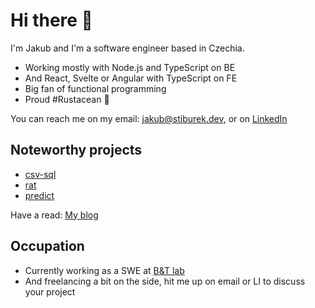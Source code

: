 # Hi there 👋
I'm Jakub and I'm a software engineer based in Czechia.

- Working mostly with Node.js and TypeScript on BE
- And React, Svelte or Angular with TypeScript on FE
- Big fan of functional programming 
- Proud #Rustacean 🦀

You can reach me on my email: jakub@stiburek.dev, or on [LinkedIn](https://www.linkedin.com/in/jakubstiburekdev/)

## Noteworthy projects
- [csv-sql](https://github.com/JakubStiburek/csv-sql)
- [rat](https://github.com/JakubStiburek/rat)
- [predict](https://github.com/JakubStiburek/predict)

Have a read: [My blog](https://jakubstiburek.notion.site/jakubstiburek/Hi-there-c57e50c1269246be817aa04a0a668e9e)

## Occupation
- Currently working as a SWE at [B&T lab](https://bntlab.com/)
- And freelancing a bit on the side, hit me up on email or LI to discuss your project
